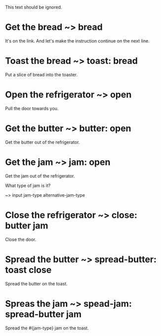 This text should be ignored.

# Get the bread ~> bread

It's on the link.
And let's make the instruction continue on the next line.

# Toast the bread ~> toast: bread

Put a slice of bread into the toaster.

# Open the refrigerator ~> open

Pull the door towards you.

# Get the butter ~> butter: open

Get the butter out of the refrigerator.

# Get the jam ~> jam: open

Get the jam out of the refrigerator.

What type of jam is it?

~> input jam-type alternative-jam-type

# Close the refrigerator ~> close: butter jam

Close the door.

# Spread the butter ~> spread-butter: toast close

Spread the butter on the toast.

# Spreas the jam ~> spead-jam: spread-butter jam

Spread the #{jam-type} jam on the toast.
